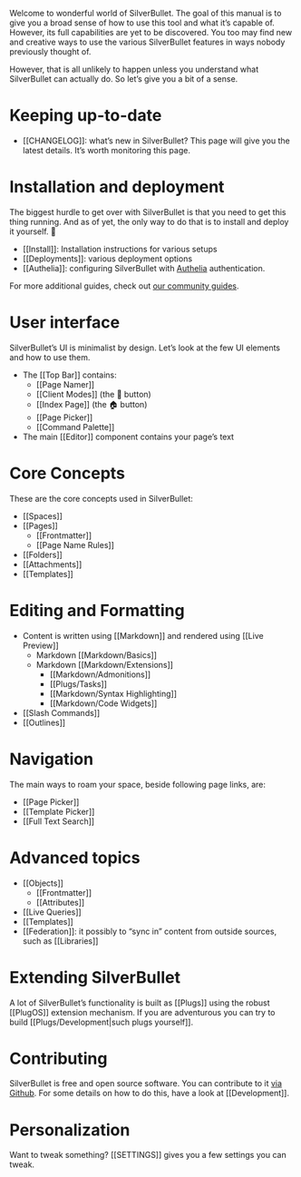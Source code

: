 Welcome to wonderful world of SilverBullet. The goal of this manual is to give you a broad sense of how to use this tool and what it’s capable of. However, its full capabilities are yet to be discovered. You too may find new and creative ways to use the various SilverBullet features in ways nobody previously thought of.

However, that is all unlikely to happen unless you understand what SilverBullet can actually do. So let’s give you a bit of a sense.

# Keeping up-to-date
* [[CHANGELOG]]: what’s new in SilverBullet? This page will give you the latest details. It’s worth monitoring this page.

# Installation and deployment
The biggest hurdle to get over with SilverBullet is that you need to get this thing running. And as of yet, the only way to do that is to install and deploy it yourself. 🤷

* [[Install]]: Installation instructions for various setups
* [[Deployments]]: various deployment options
* [[Authelia]]: configuring SilverBullet with [Authelia](https://www.authelia.com/) authentication.

For more additional guides, check out [our community guides](https://community.silverbullet.md/c/guides/6).

# User interface
SilverBullet’s UI is minimalist by design. Let’s look at the few UI elements and how to use them.

* The [[Top Bar]] contains:
  * [[Page Namer]]
  * [[Client Modes]] (the 🔄 button)
  * [[Index Page]] (the 🏠 button)
  * [[Page Picker]]
  * [[Command Palette]]
* The main [[Editor]] component contains your page’s text

# Core Concepts
These are the core concepts used in SilverBullet:
* [[Spaces]]
* [[Pages]]
  * [[Frontmatter]]
  * [[Page Name Rules]]
* [[Folders]]
* [[Attachments]]
* [[Templates]]

# Editing and Formatting
* Content is written using [[Markdown]] and rendered using [[Live Preview]]
  * Markdown [[Markdown/Basics]]
  * Markdown [[Markdown/Extensions]]
    * [[Markdown/Admonitions]]
    * [[Plugs/Tasks]]
    * [[Markdown/Syntax Highlighting]]
    * [[Markdown/Code Widgets]]
* [[Slash Commands]]
* [[Outlines]]

# Navigation
The main ways to roam your space, beside following page links, are:
* [[Page Picker]]
* [[Template Picker]]
* [[Full Text Search]]

# Advanced topics
* [[Objects]]
  * [[Frontmatter]]
  * [[Attributes]]
* [[Live Queries]]
* [[Templates]]
* [[Federation]]: it possibly to “sync in” content from outside sources, such as [[Libraries]]

# Extending SilverBullet
A lot of SilverBullet’s functionality is built as [[Plugs]] using the robust [[PlugOS]] extension mechanism. If you are adventurous you can try to build [[Plugs/Development|such plugs yourself]].

# Contributing
SilverBullet is free and open source software. You can contribute to it [via Github](https://github.com/silverbulletmd/silverbullet). For some details on how to do this, have a look at [[Development]].

# Personalization
Want to tweak something? [[SETTINGS]] gives you a few settings you can tweak.

